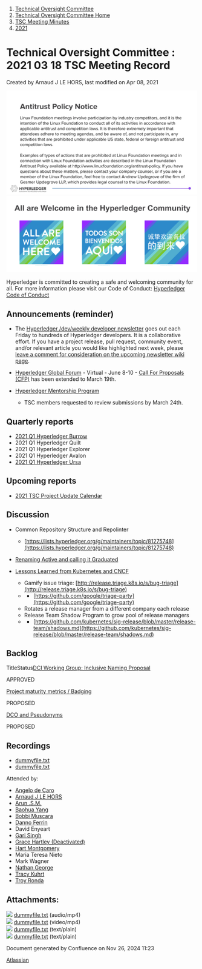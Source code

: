 1. [Technical Oversight Committee](index.html)
2. [Technical Oversight Committee Home](Technical-Oversight-Committee-Home_21430274.html)
3. [TSC Meeting Minutes](TSC-Meeting-Minutes_21448544.html)
4. [2021](2021_21452508.html)

# Technical Oversight Committee : 2021 03 18 TSC Meeting Record

Created by Arnaud J LE HORS, last modified on Apr 08, 2021

![](attachments/21431877/21448548.png?height=250) ![](attachments/21431877/21448549.png?height=250)

Hyperledger is committed to creating a safe and welcoming community for all. For more information please visit our Code of Conduct: [Hyperledger Code of Conduct](https://lf-hyperledger.atlassian.net/wiki/spaces/HYP/pages/19595281/Hyperledger+Code+of+Conduct)

## Announcements (reminder)

- The [Hyperledger /dev/weekly developer newsletter](https://lf-hyperledger.atlassian.net/wiki/pages/viewpage.action?pageId=17170445) goes out each Friday to hundreds of Hyperledger developers. It is a collaborative effort. If you have a project release, pull request, community event, and/or relevant article you would like highlighted next week, please [leave a comment for consideration on the upcoming newsletter wiki page](https://lf-hyperledger.atlassian.net/wiki/display/DR/2021).
- [Hyperledger Global Forum](https://lf-hyperledger.atlassian.net/wiki/display/INTERN/Hyperledger+Mentorship+Program) - Virtual - June 8-10 - [Call For Proposals (CFP)](https://events.linuxfoundation.org/hyperledger-global-forum/program/cfp/) has been extended to March 19th.
- [Hyperledger Mentorship Program](https://lf-hyperledger.atlassian.net/wiki/display/INTERN/Hyperledger+Mentorship+Program)
  
  - TSC members requested to review submissions by March 24th.

## Quarterly reports

- [2021 Q1 Hyperledger Burrow](2021-Q1-Hyperledger-Burrow_21441358.html)
- 2021 Q1 Hyperledger Quilt
- 2021 Q1 Hyperledger Explorer
- 2021 Q1 Hyperledger Avalon
- [2021 Q1 Hyperledger Ursa](2021-Q1-Hyperledger-Ursa_21441425.html)

## Upcoming reports

- [2021 TSC Project Update Calendar](https://lf-hyperledger.atlassian.net/wiki/display/TSC/2021+TSC+Project+Update+Calendar)

## Discussion

- Common Repository Structure and Repolinter
  
  - [https://lists.hyperledger.org/g/maintainers/topic/81275748](https://lists.hyperledger.org/g/maintainers/topic/81275748)
- [Renaming Active and calling it Graduated](Rename-Active-status-and-call-it-Graduated_21441397.html)
- [Lessons Learned from Kubernetes and CNCF](https://docs.google.com/presentation/d/1nuhRHwQJ5qXlApP1JxTbAyN6H17dPj6Vlxnd6sysw38/edit#slide=id.gbf73b212c5_0_647)
  
  - Gamify issue triage: [http://release.triage.k8s.io/s/bug-triage](http://release.triage.k8s.io/s/bug-triage)
  - - [https://github.com/google/triage-party](https://github.com/google/triage-party)
  - Rotates a release manager from a different company each release
  - Release Team Shadow Program to grow pool of release managers
  - - [https://github.com/kubernetes/sig-release/blob/master/release-team/shadows.md](https://github.com/kubernetes/sig-release/blob/master/release-team/shadows.md)

## Backlog

TitleStatus[DCI Working Group: Inclusive Naming Proposal](/wiki/spaces/TSC/pages/21441150/DCI+Working+Group+Inclusive+Naming+Proposal)

APPROVED 

[Project maturity metrics / Badging](/wiki/spaces/TSC/pages/21440607/Project+maturity+metrics+Badging)

PROPOSED 

[DCO and Pseudonyms](/wiki/spaces/TSC/pages/21430435/DCO+and+Pseudonyms)

PROPOSED 

## Recordings

- [dummyfile.txt](#)
- [dummyfile.txt](#)

Attended by:

- [Angelo de Caro](https://lf-hyperledger.atlassian.net/wiki/people/70121:d6b0f0e4-825f-4f16-88e1-4d14e95f2f10?ref=confluence)
- [Arnaud J LE HORS](https://lf-hyperledger.atlassian.net/wiki/people/70121:0e75e3b8-500a-4067-9f7e-ed46e91bcb9d?ref=confluence)
- [Arun .S.M.](https://lf-hyperledger.atlassian.net/wiki/people/621a0e5097d313006ba7386a?ref=confluence)
- [Baohua Yang](https://lf-hyperledger.atlassian.net/wiki/people/557058:17d87dbf-05fe-4c1b-84cf-fd69f7fcbb20?ref=confluence)
- [Bobbi Muscara](https://lf-hyperledger.atlassian.net/wiki/people/5c4cb1b7d8bbb7445c0a457e?ref=confluence)
- [Danno Ferrin](https://lf-hyperledger.atlassian.net/wiki/people/5b7f2d80c4e4892a5b789551?ref=confluence)
- David Enyeart
- [Gari Singh](https://lf-hyperledger.atlassian.net/wiki/people/557058:51429e31-90f4-4684-b7cd-9a4fe15ff188?ref=confluence)
- [Grace Hartley (Deactivated)](https://lf-hyperledger.atlassian.net/wiki/people/5c3e0cd1ff324728a1db2448?ref=confluence)
- [Hart Montgomery](https://lf-hyperledger.atlassian.net/wiki/people/712020:86f447c0-86dc-43b3-ac03-6a31923bbb84?ref=confluence)
- Maria Teresa Nieto
- Mark Wagner
- [Nathan George](https://lf-hyperledger.atlassian.net/wiki/people/712020:3e7556ab-cdb8-47f5-8b68-12a3378021fd?ref=confluence)
- [Tracy Kuhrt](https://lf-hyperledger.atlassian.net/wiki/people/712020:62746046-52ae-43bb-827b-6dfdde9f07d7?ref=confluence)
- [Troy Ronda](https://lf-hyperledger.atlassian.net/wiki/people/557058:c854f35a-2b58-4be3-9003-ca2a67495580?ref=confluence)

## Attachments:

![](images/icons/bullet_blue.gif) [dummyfile.txt](attachments/21441380/21457441.txt) (audio/mp4)  
![](images/icons/bullet_blue.gif) [dummyfile.txt](attachments/21441380/21457667.txt) (video/mp4)  
![](images/icons/bullet_blue.gif) [dummyfile.txt](attachments/21441380/21453102.txt) (text/plain)  
![](images/icons/bullet_blue.gif) [dummyfile.txt](attachments/21441380/21453103.txt) (text/plain)

Document generated by Confluence on Nov 26, 2024 11:23

[Atlassian](http://www.atlassian.com/)
